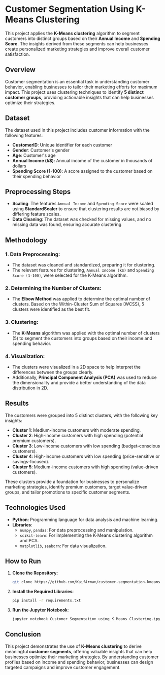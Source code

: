 # Customer Segmentation Using K-Means Clustering

This project applies the **K-Means clustering** algorithm to segment customers into distinct groups based on their **Annual Income** and **Spending Score**. The insights derived from these segments can help businesses create personalized marketing strategies and improve overall customer satisfaction.

## Overview

Customer segmentation is an essential task in understanding customer behavior, enabling businesses to tailor their marketing efforts for maximum impact. This project uses clustering techniques to identify **5 distinct customer groups**, providing actionable insights that can help businesses optimize their strategies.

## Dataset

The dataset used in this project includes customer information with the following features:

- **CustomerID**: Unique identifier for each customer
- **Gender**: Customer's gender
- **Age**: Customer's age
- **Annual Income (k$)**: Annual income of the customer in thousands of dollars
- **Spending Score (1-100)**: A score assigned to the customer based on their spending behavior

## Preprocessing Steps

- **Scaling**: The features `Annual Income` and `Spending Score` were scaled using **StandardScaler** to ensure that clustering results are not biased by differing feature scales.
- **Data Cleaning**: The dataset was checked for missing values, and no missing data was found, ensuring accurate clustering.

## Methodology

### 1. **Data Preprocessing**:
   - The dataset was cleaned and standardized, preparing it for clustering.
   - The relevant features for clustering, `Annual Income (k$)` and `Spending Score (1-100)`, were selected for the K-Means algorithm.

### 2. **Determining the Number of Clusters**:
   - The **Elbow Method** was applied to determine the optimal number of clusters. Based on the Within-Cluster Sum of Squares (WCSS), 5 clusters were identified as the best fit.

### 3. **Clustering**:
   - The **K-Means** algorithm was applied with the optimal number of clusters (5) to segment the customers into groups based on their income and spending behavior.

### 4. **Visualization**:
   - The clusters were visualized in a 2D space to help interpret the differences between the groups clearly.
   - Additionally, **Principal Component Analysis (PCA)** was used to reduce the dimensionality and provide a better understanding of the data distribution in 2D.

## Results

The customers were grouped into 5 distinct clusters, with the following key insights:

- **Cluster 1**: Medium-income customers with moderate spending.
- **Cluster 2**: High-income customers with high spending (potential premium customers).
- **Cluster 3**: Low-income customers with low spending (budget-conscious customers).
- **Cluster 4**: High-income customers with low spending (price-sensitive or savings-focused).
- **Cluster 5**: Medium-income customers with high spending (value-driven customers).

These clusters provide a foundation for businesses to personalize marketing strategies, identify premium customers, target value-driven groups, and tailor promotions to specific customer segments.

## Technologies Used

- **Python**: Programming language for data analysis and machine learning.
- **Libraries**:
  - `numpy`, `pandas`: For data preprocessing and manipulation.
  - `scikit-learn`: For implementing the K-Means clustering algorithm and PCA.
  - `matplotlib`, `seaborn`: For data visualization.

## How to Run

1. **Clone the Repository**:
   ```bash
   git clone https://github.com/KaifArman/customer-segmentation-kmeans.git
   ```

2. **Install the Required Libraries**:
   ```bash
   pip install -r requirements.txt
   ```

3. **Run the Jupyter Notebook**:
   ```bash
   jupyter notebook Customer_Segmentation_using_K_Means_Clustering.ipynb
   ```

## Conclusion

This project demonstrates the use of **K-Means clustering** to derive meaningful **customer segments**, offering valuable insights that can help businesses optimize their marketing strategies. By understanding customer profiles based on income and spending behavior, businesses can design targeted campaigns and improve customer engagement.
